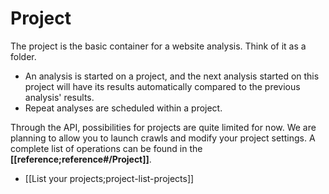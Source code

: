 # Project

The project is the basic container for a website analysis. Think of it as a folder.

- An analysis is started on a project, and the next analysis started on this project will have its results automatically compared to the previous analysis' results.
- Repeat analyses are scheduled within a project.

Through the API, possibilities for projects are quite limited for now. We are planning to allow you to launch crawls and modify your project settings. A complete list of operations can be found in the **[[reference;reference#/Project]]**.

- [[List your projects;project-list-projects]]

